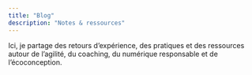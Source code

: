 ```yaml
---
title: "Blog"
description: "Notes & ressources"
---
```


Ici, je partage des retours d’expérience, des pratiques et des ressources autour de l’agilité, du coaching, du numérique responsable et de l’écoconception.